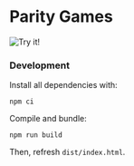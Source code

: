 # Parity Games
![Try it!](https://mikivanousek.github.io/parity-games/)

### Development
Install all dependencies with:
```
npm ci
```

Compile and bundle:
```
npm run build
```
Then, refresh `dist/index.html`.
